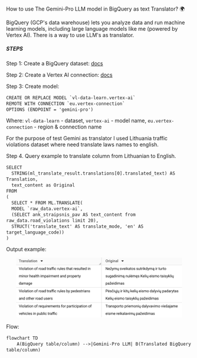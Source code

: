 How to use The Gemini-Pro LLM model in BigQuery as text Translator? 🌍

BigQuery (GCP's data warehouse) lets you analyze data and run machine learning models, including large language models like me (powered by Vertex AI). There is a way to use LLM's as translator.

##### STEPS


Step 1: Create a BigQuery dataset: [docs](https://cloud.google.com/bigquery/docs/generate-text-tutorial#create_a_dataset)

Step 2: Create a Vertex AI connection: [docs](https://cloud.google.com/bigquery/docs/generate-text-tutorial#create_a_connection)

Step 3: Create model:
```
CREATE OR REPLACE MODEL `vl-data-learn.vertex-ai`
REMOTE WITH CONNECTION `eu.vertex-connection`
OPTIONS (ENDPOINT = 'gemini-pro')
```

Where:
`vl-data-learn` - dataset,
`vertex-ai` - model name,
`eu.vertex-connection` - region & connection name

For the purpose of test Gemini as translator I used Lithuania traffic violations dataset where need translate laws names to english.

Step 4. Query example to translate column from Lithuanian to English.
```
SELECT 
  STRING(ml_translate_result.translations[0].translated_text) AS Translation,
  text_content as Original
FROM
(
  SELECT * FROM ML.TRANSLATE(
  MODEL `raw_data.vertex-ai`,
  (SELECT ank_straipsnis_pav AS text_content from raw_data.road_violations limit 20),
  STRUCT('translate_text' AS translate_mode, 'en' AS target_language_code))
)
```

Output example:
<div align="center">
  <img src="./assets/translated.png" alt="BigQuery tranlated column example" width="450">
</div>


Flow:
```mermaid
flowchart TD
    A(BigQuery table/column) -->|Gemini-Pro LLM| B(Translated BigQuery table/column)
```
